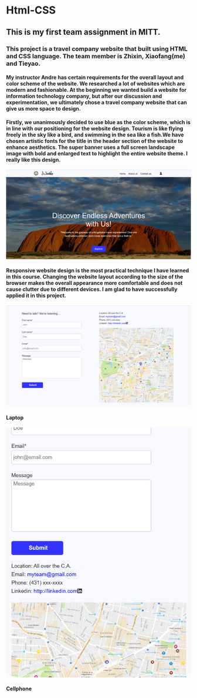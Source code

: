 # Html-CSS

## This is my first team assignment in MITT.

### This project is a travel company website that built using HTML and CSS language. The team member is Zhixin, Xiaofang(me) and Tieyao.

#### My instructor Andre has certain requirements for the overall layout and color scheme of the website. We researched a lot of websites which are modern and fashionable. At the beginning we wanted build a website for information technology company, but after our discussion and experimentation, we ultimately chose a travel company website that can give us more space to design.
#### Firstly, we unanimously decided to use blue as the color scheme, which is in line with our positioning for the website design. Tourism is like flying freely in the sky like a bird, and swimming in the sea like a fish.We have chosen artistic fonts for the title in the header section of the website to enhance aesthetics. The super banner uses a full screen landscape image with bold and enlarged text to highlight the entire website theme. I really like this design.
![Super Banner](https://raw.githubusercontent.com/xiaofang82/Html-CSS/main/assets/img/superbanner.png)
#### Responsive website design is the most practical technique I have learned in this course. Changing the website layout according to the size of the browser makes the overall appearance more comfortable and does not cause clutter due to different devices. I am glad to have successfully applied it in this project.
![Laptop](https://raw.githubusercontent.com/xiaofang82/Html-CSS/main/assets/img/contact1.png)
#### Laptop
![Cellphone](https://raw.githubusercontent.com/xiaofang82/Html-CSS/main/assets/img/contact2.png)
#### Cellphone
